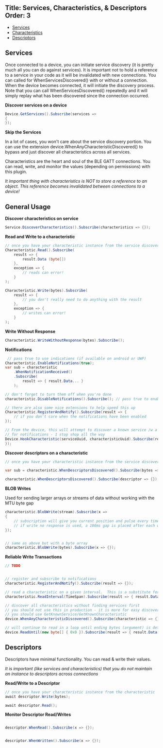 Title: Services, Characteristics, & Descriptors
Order: 3
---

* [Services](#services)
* [Characteristics](#characteristics)
* [Descriptors](#descriptors)

## Services

Once connected to a device, you can initiate service discovery (it is pretty much all you can do against services).  It is important
not to hold a reference to a service in your code as it will be invalidated with new connections.  You can called for WhenServicesDiscovered() 
with or without a connection.  When the device becomes connected, it will initiate the discovery process.  Note that you can call WhenServicesDiscovered() repeatedly
and it will simply replay what has been discovered since the connection occurred.

**Discover services on a device**

```csharp
Device.GetServices().Subscribe(services => 
{
});
```

**Skip the Services**

In a lot of cases, you won't care about the service discovery portion.  You can use the extension 
device.WhenAnyCharacteristicDiscovered() to bypass and just discover all characteristics across all services.


Characteristics are the heart and soul of the BLE GATT connections.  You can read, write, and monitor the values (depending on permissions) with this plugin.

_It important thing with characteristics is NOT to store a reference to an object.  This reference becomes invalidated between connections to a device!_

## General Usage

**Discover characteristics on service**
```csharp
Service.DiscoverCharacteristics().Subscribe(characteristics => {});
```

**Read and Write to a characteristic**
```csharp
// once you have your characteristic instance from the service discovery
Characteristic.Read().Subscribe(
    result => {
        result.Data (byte[])
    },
    exception => {
        // reads can error!
    }
);

Characteristic.Write(bytes).Subscribe(
    result => {
        // you don't really need to do anything with the result
    },
    exception => {
        // writes can error!
    }
);
```

**Write Without Response**
```csharp
Characteristic.WriteWithoutResponse(bytes).Subscribe();
```


**Notifications**
```csharp
 // pass true to use indications (if available on android or UWP)
Characteristic.EnableNotifications(true);
var sub = characteristic
    .WhenNotificationReceived()
    .Subscribe(
        result => { result.Data... }
    );

// don't forget to turn them off when you're done
characteristic.DisableNotifications().Subscribe(); // pass true to enable indications if supported

// there are also some nice extensions to help speed this up
Characteristic.RegisterAndNotify().Subscribe(result => {
    // if you don't care when the notifications have been enabled
});

// From the device, this will attempt to discover a known service /w a known characteristic and hook that characteristic
// for notifications - 1 stop shop all the way
Device.HookCharacteristic(serviceUuid, characteristicUuid).Subscribe(result => {
});
```


**Discover descriptors on a characteristic**
```csharp
// once you have your characteristic instance from the service discovery.

var sub = characteristic.WhenDescriptorsDiscovered().Subscribe(bytes => {});

characteristic.WhenDescriptorsDiscovered().Subscribe(descriptor => {});
```

**BLOB Writes**

Used for sending larger arrays or streams of data without working with the MTU byte gap

```csharp
characteristic.BlobWrite(stream).Subscribe(x => 
{
	// subscription will give you current position and pulse every time a buffer is written
	// if write no response is used, a 100ms gap is placed after each write.  Note that this event will fire quicker as well
});


// same as above but with a byte array
characteristic.BlobWrite(bytes).Subscribe(x => {}); 
```

**Reliable Write Transactions**
```csharp
// TODO
```


```csharp

// register and subscribe to notifications
characteristic.RegisterAndNotify().Subscribe(result => {});

// read a characteristic on a given interval.  This is a substitute for SubscribeToNotifications()
characteristic.ReadInterval(TimeSpan).Subscribe(result => { result.Data... });

// discover all characteristics without finding services first
// you should not use this in production - it is more for easy discovery
// you should use GetKnownService/GetKnownCharacteristic
device.WhenAnyCharacteristicDiscovered().Subscribe(characteristic => {});

// will continue to read in a loop until ending bytes (argument) is detected
device.ReadUntil(new byte[] { 0x0 }).Subscribe(result => { result.Data... });
```


## Descriptors

Descriptors have minimal functionality.  You can read & write their values. 

_It is important (like services and characteristics) that you do not maintain an instance to descriptors across connections_

**Read/Write to a Descriptor**
```csharp
// once you have your characteristic instance from the characteristic
await descriptor.Write(bytes);

await descriptor.Read();
```

**Monitor Descriptor Read/Writes**
```csharp

descriptor.WhenRead().Subscribe(x => {});


descriptor.WhenWritten().Subscribe(x => {});

```